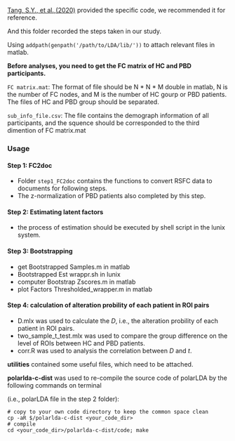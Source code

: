 [Tang, S.Y., et al.,(2020)](https://github.com/ThomasYeoLab/CBIG/tree/master/stable_projects/disorder_subtypes/Tang2020_ASDFactors) provided the specific code, we recommended it for reference.

And this folder recorded the steps taken in our study. 

Using ```addpath(genpath('/path/to/LDA/lib/'))``` to attach relevant files in matlab.

**Before analyses, you need to get the FC matrix of HC and PBD participants.**

`FC matrix.mat`: 
The format of file should be N * N * M double in matlab, N is the number of FC nodes, and M is the number of HC gourp or PBD patients. 
The files of HC and PBD group should be separated.

`sub_info_file.csv`: 
The file contains the demograph information of all participants, and the squence should be corresponded to the third dimention of FC matrix.mat

### Usage
#### Step 1: FC2doc
* Folder `step1_FC2doc` contains the functions to convert RSFC data to documents for following steps.
* The z-normalization of PBD patients also completed by this step.

#### Step 2: Estimating latent factors
* the process of estimation should be executed by shell script in the lunix system.
  
#### Step 3: Bootstrapping
* get Bootstrapped Samples.m in matlab
* Bootstrapped Est wrappr.sh in lunix
* computer Bootstrap Zscores.m in matlab
* plot Factors Thresholded_wrapper.m in matlab

#### Step 4: calculation of alteration probility of each patient in ROI pairs
* D.mlx was used to calculate the _D_, i.e., the alteration probility of each patient in ROI pairs.
* two_sample_t_test.mlx was used to compare the group difference on the level of ROIs between HC and PBD patients.
* corr.R was used to analysis the correlation between _D_ and _t_.


**utilities** contained some useful files, which need to be attached.

**polarlda-c-dist** was used to re-compile the source code of polarLDA by the following commands on terminal

(i.e., polarLDA file in the step 2 folder):
```
# copy to your own code directory to keep the common space clean
cp -aR $/polarlda-c-dist <your_code_dir>
# compile
cd <your_code_dir>/polarlda-c-dist/code; make
```
